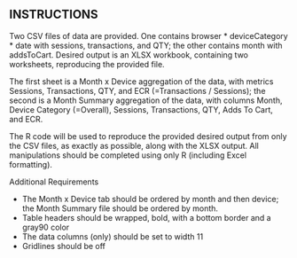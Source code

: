 ## INSTRUCTIONS 

Two CSV files of data are provided. One contains browser * deviceCategory * date with
sessions, transactions, and QTY; the other contains month with addsToCart.
Desired output is an XLSX workbook, containing two worksheets, reproducing the provided file.

The first sheet is a Month x Device aggregation of the data, with metrics Sessions,
Transactions, QTY, and ECR (=Transactions / Sessions); the second is a Month Summary
aggregation of the data, with columns Month, Device Category (=Overall), Sessions,
Transactions, QTY, Adds To Cart, and ECR.

The R code will be used to reproduce the provided desired output from only the CSV
files, as exactly as possible, along with the XLSX output. All manipulations should be
completed using only R (including Excel formatting).

Additional Requirements
* The Month x Device tab should be ordered by month and then device; the Month Summary file
should be ordered by month.
* Table headers should be wrapped, bold, with a bottom border and a gray90 color
* The data columns (only) should be set to width 11
* Gridlines should be off
